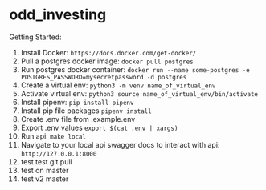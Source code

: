# odd_investing
Getting Started:
1. Install Docker: `https://docs.docker.com/get-docker/` 
2. Pull a postgres docker image: `docker pull postgres`
3. Run postgres docker container: `docker run --name some-postgres -e POSTGRES_PASSWORD=mysecretpassword -d postgres`
4. Create a virtual env: `python3 -m venv name_of_virtual_env`
5. Activate virtual env: `python3 source name_of_virtual_env/bin/activate`
6. Install pipenv: `pip install pipenv`
7. Install pip file packages `pipenv install`
8. Create .env file from .example.env
9. Export .env values `export $(cat .env | xargs)`
10. Run api: `make local`
11. Navigate to your local api swagger docs to interact with api: `http://127.0.0.1:8000`
12. test test git pull
13. test on master 
14. test v2 master